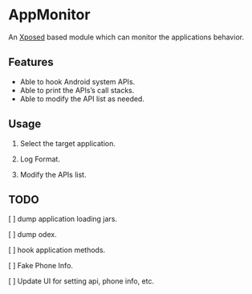 AppMonitor
========

An [Xposed](http://repo.xposed.info/) based module which can monitor the applications behavior.

Features
--------
* Able to hook Android system APIs.
* Able to print the APIs’s call stacks.
* Able to modify the API list as needed.

Usage
--------
1. Select the target application.

2. Log Format.

3. Modify the APIs list.

TODO
--------

[ ] dump application loading jars.

[ ] dump odex.

[ ] hook application methods.

[ ] Fake Phone Info.

[ ] Update UI for setting api, phone info, etc.
